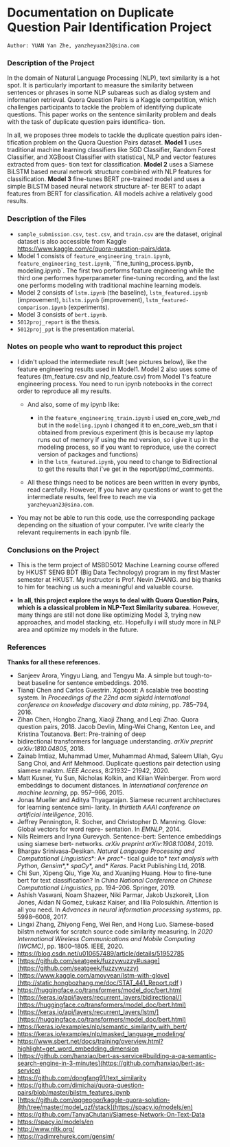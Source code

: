 

# Documentation on Duplicate Question Pair Identification Project

`Author: YUAN Yan Zhe, yanzheyuan23@sina.com`

### Description of the Project

In the domain of Natural Language Processing (NLP), text similarity is a hot spot. It is particularly important to measure the similarity between sentences or phrases in some NLP subareas such as dialog system and information retrieval. Quora Question Pairs is a Kaggle competition, which challenges participants to tackle the problem of identifying duplicate questions. This paper works on the sentence similarity problem and deals with the task of duplicate question pairs identifica- tion.

In all, we proposes three models to tackle the duplicate question pairs iden- tification problem on the Quora Question Pairs dataset. **Model 1** uses traditional machine learning classifiers like SGD Classifier, Random Forest Classifier, and XGBoost Classifier with statistical, NLP and vector features extracted from ques- tion text for classification. **Model 2** uses a Siamese BiLSTM based neural network structure combined with NLP features for classification. **Model 3** fine-tunes BERT pre-trained model and uses a simple BiLSTM based neural network structure af- ter BERT to adapt features from BERT for classification. All models achive a relatively good results.



### Description of the Files

- `sample_submission.csv`, `test.csv`, and `train.csv` are the dataset, original dataset is also accessible from Kaggle https://www.kaggle.com/c/quora-question-pairs/data.
- Model 1 consists of `feature_engineering_train.ipynb`, `feature_engineering_test.ipynb`, ``fine_tuning_process.ipynb`, `modeling.ipynb`. The first two performs feature engineering while the third one performes hyperparameter fine-tuning recording, and the last one performs modeling with traditional machine learning models.
- Model 2 consists of `lstm.ipynb` (the baseline), `lstm_featured.ipynb` (improvement), `bilstm.ipynb` (improvement), `lstm_featured-comparison.ipynb` (experiments).
- Model 3 consists of `bert.ipynb`.
- `5012proj_report` is the thesis.
- `5012proj_ppt` is the presentation material.



### Notes on people who want to reproduct this project

- I didn't upload the intermediate result (see pictures below), like the feature engineering results used in Model1. Model 2 also uses some of features (tm_feature.csv and nlp_feature.csv) from Model 1's feature engineering process. You need to run ipynb notebooks in the correct order to reproduce all my results.

  -  And also, some of my ipynb like:
     -  in the `feature_engineering_train.ipynb` i used en_core_web_md but in the `modeling.ipynb` i changed it to en_core_web_sm that i obtained from previous experiment (this is because my laptop runs out of memory if using the md version, so i give it up in the modeling process, so if you want to reproduce, use the correct version of packages and functions)
     -  in the `lstm_featured.ipynb`, you need to change to Bidirectional to get the results that i've get in the report/ppt/md_comments. 

  -  All these things need to be notices are been written in every ipynbs, read carefully. However, If you have any questions or want to get the intermediate results, feel free to reach me via `yanzheyuan23@sina.com`.

- You may not be able to run this code, use the corresponding package depending on the situation of your computer. I've write clearly the relevant requirements in each ipynb file.



### Conclusions on the Project

- This is the term project of MSBD5012 Machine Learning course offered by HKUST SENG BDT (Big Data Technology) program in my first Master semester at HKUST. My instructor is Prof. Nevin ZHANG. and big thanks to him for teaching us such a meaningful and valuable course. 

- **In all, this project explore the ways to deal with Quora Question Pairs, which is a classical problem in NLP-Text Similarity subarea.** However, many things are still not done like optimizing Model 3, trying new approaches, and model stacking, etc. Hopefully i will study more in NLP area and optimize my models in the future.



### References

**Thanks for all these references.** 

- Sanjeev Arora, Yingyu Liang, and Tengyu Ma. A simple but tough-to-beat baseline for sentence embeddings. 2016. 
- Tianqi Chen and Carlos Guestrin. Xgboost: A scalable tree boosting system. In *Proceedings* *of the 22nd* *acm* *sigkdd* *international* *conference* *on* *knowledge* *discovery* *and data* *mining*, pp. 785–794, 2016. 
- Zihan Chen, Hongbo Zhang, Xiaoji Zhang, and Leqi Zhao. Quora question pairs, 2018.
  Jacob Devlin, Ming-Wei Chang, Kenton Lee, and Kristina Toutanova. Bert: Pre-training of deep
- bidirectional transformers for language understanding. *arXiv* *preprint* *arXiv:1810.04805*, 2018. 
- Zainab Imtiaz, Muhammad Umer, Muhammad Ahmad, Saleem Ullah, Gyu Sang Choi, and Arif Mehmood. Duplicate questions pair detection using siamese malstm. *IEEE Access*, 8:21932– 21942, 2020. 
- Matt Kusner, Yu Sun, Nicholas Kolkin, and Kilian Weinberger. From word embeddings to document distances. In *International* *conference* *on machine* *learning*, pp. 957–966, 2015. 
- Jonas Mueller and Aditya Thyagarajan. Siamese recurrent architectures for learning sentence simi- larity. In *thirtieth* *AAAI* *conference* *on* *artificial* *intelligence*, 2016. 
- Jeffrey Pennington, R. Socher, and Christopher D. Manning. Glove: Global vectors for word repre- sentation. In *EMNLP*, 2014. 
- Nils Reimers and Iryna Gurevych. Sentence-bert: Sentence embeddings using siamese bert- networks. *arXiv* *preprint* *arXiv:1908.10084*, 2019. 
- Bhargav Srinivasa-Desikan. *Natural* *Language* *Processing* *and* *Computational* *Linguistics**: A* *prac**- tical guide to* *text* *analysis* *with* *Python,* *Gensim**,* *spaCy**, and* *Keras*. Packt Publishing Ltd, 2018. 
- Chi Sun, Xipeng Qiu, Yige Xu, and Xuanjing Huang. How to fine-tune bert for text classification? In *China National* *Conference* *on* *Chinese* *Computational* *Linguistics*, pp. 194–206. Springer, 2019. 
- Ashish Vaswani, Noam Shazeer, Niki Parmar, Jakob Uszkoreit, Llion Jones, Aidan N Gomez, Łukasz Kaiser, and Illia Polosukhin. Attention is all you need. In *Advances* *in neural information* *processing* *systems*, pp. 5998–6008, 2017. 
- Lingxi Zhang, Zhiyong Feng, Wei Ren, and Hong Luo. Siamese-based bilstm network for scratch source code similarity measuring. In *2020 International Wireless Communications and Mobile* *Computing* *(IWCMC)*, pp. 1800–1805. IEEE, 2020. 
- https://blog.csdn.net/u010657489/article/details/51952785
- [https://github.com/seatgeek/fuzzywuzzy#usage](https://github.com/seatgeek/fuzzywuzzy)
- [https://www.kaggle.com/amoyyean/lstm-with-glove](http://static.hongbozhang.me/doc/STAT_441_Report.pdf )
- https://huggingface.co/transformers/model_doc/bert.html
- [https://keras.io/api/layers/recurrent_layers/bidirectional/](https://huggingface.co/transformers/model_doc/bert.html)
- [https://keras.io/api/layers/recurrent_layers/lstm/](https://huggingface.co/transformers/model_doc/bert.html)
- https://keras.io/examples/nlp/semantic_similarity_with_bert/
- https://keras.io/examples/nlp/masked_language_modeling/
- https://www.sbert.net/docs/training/overview.html?highlight=get_word_embedding_dimension
- [https://github.com/hanxiao/bert-as-service#building-a-qa-semantic-search-engine-in-3-minutes](https://github.com/hanxiao/bert-as-service)
- https://github.com/dongfang91/text_similarity
- https://github.com/dimichai/quora-question-pairs/blob/master/bilstm_features.ipynb
- [https://github.com/qqgeogor/kaggle-quora-solution-8th/tree/master/model_gzf/stack](https://spacy.io/models/en)
- https://github.com/TanyaChutani/Siamese-Network-On-Text-Data
- https://spacy.io/models/en
- http://www.nltk.org/
- https://radimrehurek.com/gensim/


